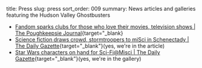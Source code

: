 title: Press
slug: press
sort_order: 009
summary: News articles and galleries featuring the Hudson Valley Ghostbusters

* [Fandom sparks clubs for those who love their movies, television shows | The Poughkeepsie Journal](https://www.poughkeepsiejournal.com/story/life/2018/06/21/hudson-valley-clubs-generate-fandom/714148002/){target="_blank}
* [Science fiction draws crowd, stormtroopers to miSci in Schenectady | The Daily Gazette](https://dailygazette.com/article/2019/08/10/science-fiction-draws-crowd-to-misci){target="_blank"}(yes, we're in the article)
* [Star Wars characters on hand for Sci-Fi@Misci | The Daily Gazette](https://dailygazette.com/galleries/2019/08/10/star-wars-characters-hand-sci-fimisci){target="_blank"}(yes, we're in the gallery)